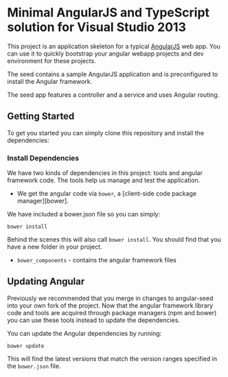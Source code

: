 # Minimal AngularJS and TypeScript solution for Visual Studio 2013

This project is an application skeleton for a typical [AngularJS](http://angularjs.org/) web app.
You can use it to quickly bootstrap your angular webapp projects and dev environment for these
projects.

The seed contains a sample AngularJS application and is preconfigured to install the Angular
framework.

The seed app features a controller and a service and uses Angular routing.


## Getting Started

To get you started you can simply clone this repository and install the dependencies:

### Install Dependencies

We have two kinds of dependencies in this project: tools and angular framework code.  The tools help
us manage and test the application.

* We get the angular code via `bower`, a [client-side code package manager][bower].

We have included a bower.json file so you can simply:

```
bower install
```

Behind the scenes this will also call `bower install`.  You should find that you have a new
folder in your project.

* `bower_components` - contains the angular framework files

## Updating Angular

Previously we recommended that you merge in changes to angular-seed into your own fork of the project.
Now that the angular framework library code and tools are acquired through package managers (npm and
bower) you can use these tools instead to update the dependencies.

You can update the Angular dependencies by running:

```
bower update
```

This will find the latest versions that match the version ranges specified in the `bower.json` file.


